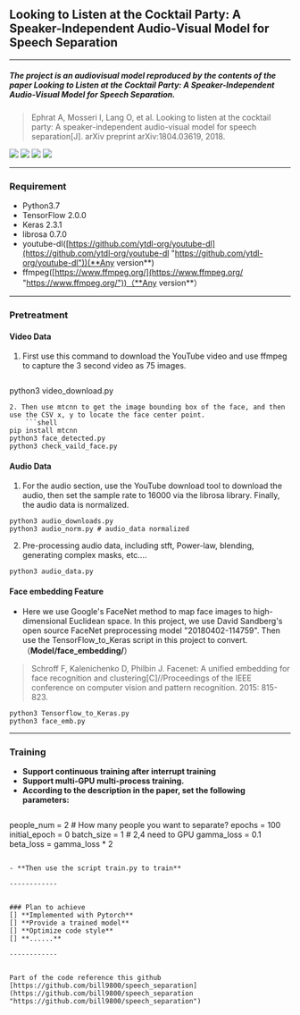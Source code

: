 ## Looking to Listen at the Cocktail Party: A Speaker-Independent Audio-Visual Model for Speech Separation
------------
##### The project is an audiovisual model reproduced by the contents of the paper Looking to Listen at the Cocktail Party: A Speaker-Independent Audio-Visual Model for Speech Separation.
> Ephrat A, Mosseri I, Lang O, et al. Looking to listen at the cocktail party: A speaker-independent audio-visual model for speech separation[J]. arXiv preprint arXiv:1804.03619, 2018.

![](https://img.shields.io/github/issues/JusperLee/Looking-to-Listen-at-the-Cocktail-Party.svg) ![](https://img.shields.io/github/forks/JusperLee/Looking-to-Listen-at-the-Cocktail-Party.svg) ![](https://img.shields.io/github/stars/JusperLee/Looking-to-Listen-at-the-Cocktail-Party.svg) ![](https://img.shields.io/github/license/JusperLee/Looking-to-Listen-at-the-Cocktail-Party.svg)

------------

### Requirement
- Python3.7
- TensorFlow 2.0.0
- Keras 2.3.1
- librosa 0.7.0
- youtube-dl([https://github.com/ytdl-org/youtube-dl](https://github.com/ytdl-org/youtube-dl "https://github.com/ytdl-org/youtube-dl"))(**Any version**)
- ffmpeg([https://www.ffmpeg.org/](https://www.ffmpeg.org/ "https://www.ffmpeg.org/"))（**Any version**）

------------

### Pretreatment
#### Video Data
1. First use this command to download the YouTube video and use ffmpeg to capture the 3 second video as 75 images.
   ```shell
python3 video_download.py
```
2. Then use mtcnn to get the image bounding box of the face, and then use the CSV x, y to locate the face center point.
    ```shell
pip install mtcnn
python3 face_detected.py
python3 check_vaild_face.py
```


#### Audio Data
1. For the audio section, use the YouTube download tool to download the audio, then set the sample rate to 16000 via the librosa library. Finally, the audio data is normalized.
```shell
python3 audio_downloads.py
python3 audio_norm.py # audio_data normalized
```
2. Pre-processing audio data, including stft, Power-law, blending, generating complex masks, etc....
```shell
python3 audio_data.py
```

#### Face embedding Feature
- Here we use Google's FaceNet method to map face images to high-dimensional Euclidean space. In this project, we use David Sandberg's open source FaceNet preprocessing model "20180402-114759". Then use the TensorFlow_to_Keras script in this project to convert.（**Model/face_embedding/**）
> Schroff F, Kalenichenko D, Philbin J. Facenet: A unified embedding for face recognition and clustering[C]//Proceedings of the IEEE conference on computer vision and pattern recognition. 2015: 815-823.

```shell
python3 Tensorflow_to_Keras.py
python3 face_emb.py
```

------------


### Training
- **Support continuous training after interrupt training**
- **Support multi-GPU multi-process training.**
- **According to the description in the paper, set the following parameters:**
   ```python
people_num = 2 # How many people you want to separate?
epochs = 100
initial_epoch = 0
batch_size = 1 # 2,4 need to GPU
gamma_loss = 0.1
beta_loss = gamma_loss * 2
```

- **Then use the script train.py to train**

------------


### Plan to achieve
[] **Implemented with Pytorch**
[] **Provide a trained model**
[] **Optimize code style**
[] **......**

------------


Part of the code reference this github [https://github.com/bill9800/speech_separation](https://github.com/bill9800/speech_separation "https://github.com/bill9800/speech_separation")

